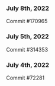 ### July 8th, 2022

Commit #170965

### July 5th, 2022

Commit #314353


### July 4th, 2022

Commit #72281
